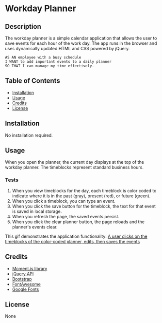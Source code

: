 # Workday Planner

## Description

The workday planner is a simple calendar application that allows the user to save events for each hour of the work day. The app runs in the browser and uses dynamically updated HTML and CSS powered by jQuery.

```
AS AN employee with a busy schedule
I WANT to add important events to a daily planner
SO THAT I can manage my time effectively.
```

## Table of Contents

* [Installation](#installation)
* [Usage](#usage)
* [Credits](#credits)
* [License](#license)

## Installation

No installation required.

## Usage

When you open the planner, the current day displays at the top of the workday planner. The timeblocks represent standard business hours. 

### Tests

1. When you view timeblocks for the day, each timeblock is color coded to indicate where it is in the past (gray), present (red), or future (green).
2. When you click a timeblock, you can type an event.
3. When you click the save button for the timeblock, the text for that event is saved in local storage.
4. When you refresh the page, the saved events persist.
5. When you click the clear planner button, the page reloads and the planner's events clear.

This gif demonstrates the application functionality:
[A user clicks on the timeblocks of the color-coded planner, edits, then saves the events]()

## Credits

* [Moment.js library](https://momentjs.com/)
* [jQuery API](https://api.jquery.com/)
* [Bootstrap](https://getbootstrap.com/)
* [FontAwesome](https://fontawesome.com/)
* [Google Fonts](https://fonts.google.com/)

## License

None